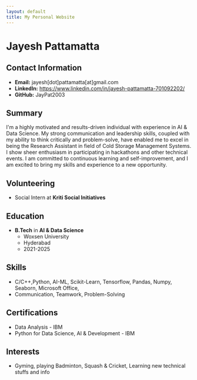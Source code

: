 ```yaml
---
layout: default
title: My Personal Website
---
```


# Jayesh Pattamatta

## Contact Information
- **Email:** jayesh[dot]pattamatta[at]gmail.com
- **LinkedIn:** https://www.linkedin.com/in/jayesh-pattamatta-701092202/
- **GitHub:** JayPat2003

## Summary
I'm a highly motivated and results-driven individual with experience in AI & Data Science. My strong communication and leadership skills, coupled with my ability to think critically and problem-solve, have enabled me to excel in being the Research Assistant in field of Cold Storage Management Systems. I show sheer enthusiasm in participating in hackathons and other technical events. I am committed to continuous learning and self-improvement, and I am excited to bring my skills and experience to a new opportunity.

## Volunteering
- Social Intern at **Kriti Social Initiatives**

## Education
- **B.Tech** in **AI & Data Science**
  - Woxsen University
  - Hyderabad
  - 2021-2025

## Skills
- C/C++,Python, AI-ML, Scikit-Learn, Tensorflow, Pandas, Numpy, Seaborn, Microsoft Office, 
- Communication, Teamwork, Problem-Solving

## Certifications
- Data Analysis - IBM
- Python for Data Science, AI & Development - IBM

## Interests
- Gyming, playing Badminton, Squash & Cricket, Learning new technical stuffs and info
